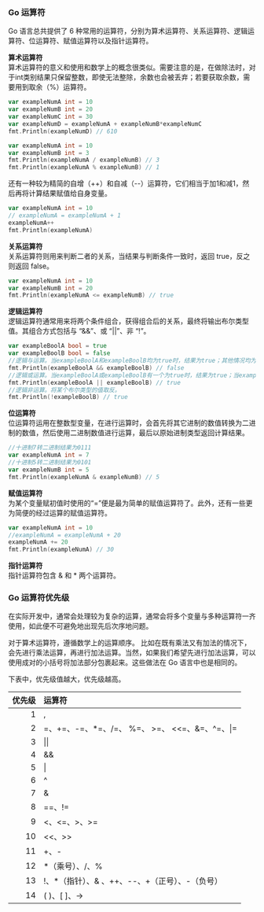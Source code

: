 
### Go 运算符
Go 语言总共提供了 6 种常用的运算符，分别为算术运算符、关系运算符、逻辑运算符、位运算符、赋值运算符以及指针运算符。  

**算术运算符**  
算术运算符的意义和使用和数学上的概念很类似。需要注意的是，在做除法时，对于int类别结果只保留整数，即使无法整除，余数也会被丢弃；若要获取余数，需要用到取余（%）运算符。  
```go
var exampleNumA int = 10
var exampleNumB int = 20
var exampleNumC int = 30
var exampleNumD = exampleNumA + exampleNumB*exampleNumC
fmt.Println(exampleNumD) // 610

var exampleNumA int = 10
var exampleNumB int = 3
fmt.Println(exampleNumA / exampleNumB) // 3
fmt.Println(exampleNumA % exampleNumB) // 1
```
还有一种较为精简的自增（++）和自减（--）运算符，它们相当于加1和减1，然后再将计算结果赋值给自身变量。
```go
var exampleNumA int = 10
// exampleNumA = exampleNumA + 1
exampleNumA++
fmt.Println(exampleNumA)
```

**关系运算符**  
关系运算符则用来判断二者的关系，当结果与判断条件一致时，返回 true，反之则返回 false。  
```go
var exampleNumA int = 10
var exampleNumB int = 20
fmt.Println(exampleNumA <= exampleNumB) // true
```

**逻辑运算符**  
逻辑运算符通常用来将两个条件组合，获得组合后的关系，最终将输出布尔类型值。其组合方式包括与 “&&”、或 “||”、非 “!”。
```go
var exampleBoolA bool = true
var exampleBoolB bool = false
//逻辑与运算。当exampleBoolA和exampleBoolB均为true时，结果为true；其他情况均为false。
fmt.Println(exampleBoolA && exampleBoolB) // false
//逻辑或运算。当exampleBoolA或exampleBoolB有一个为true时，结果为true；当exampleBoolA和exampleBoolB都是false时，结果为false。
fmt.Println(exampleBoolA || exampleBoolB) // true
//逻辑非运算。将某个布尔类型的值取反。
fmt.Println(!exampleBoolB) // true
```

**位运算符**   
位运算符运用在整数型变量，在进行运算时，会首先将其它进制的数值转换为二进制的数值，然后使用二进制数值进行运算，最后以原始进制类型返回计算结果。
```go
//十进制7转二进制结果为0111
var exampleNumA int = 7
//十进制5转二进制结果为0101
var exampleNumB int = 5
fmt.Println(exampleNumA & exampleNumB) // 5
```

**赋值运算符**  
为某个变量赋初值时使用的“=”便是最为简单的赋值运算符了。此外，还有一些更为简便的经过运算的赋值运算符。  
```go
var exampleNumA int = 10
//exampleNumA = exampleNumA + 20
exampleNumA += 20
fmt.Println(exampleNumA) // 30
```

**指针运算符**   
指针运算符包含 & 和 * 两个运算符。  

### Go 运算符优先级
在实际开发中，通常会处理较为复杂的运算，通常会将多个变量与多种运算符一齐使用，如此便不可避免地出现先后次序地问题。

对于算术运算符，遵循数学上的运算顺序。 比如在既有乘法又有加法的情况下，会先进行乘法运算，再进行加法运算。当然，如果我们希望先进行加法运算，可以使用成对的小括号将加法部分包裹起来。这些做法在 Go 语言中也是相同的。  

下表中，优先级值越大，优先级越高。

| 优先级 | 运算符 |  
| ---: | :--- |  
| 1 | , |  
| 2 | =、+=、-=、*=、/=、 %=、 >=、 <<=、&=、^=、\|= |  
| 3 | \|\| |  
| 4 | && |  
| 5 | \| |  
| 6 | ^ |  
| 7 | & |  
| 8 | ==、!= |  
| 9 | <、<=、>、>= |  
| 10 | <<、>> |  
| 11 | +、- |  
| 12 | *（乘号）、/、% |  
| 13 | !、*（指针）、& 、++、--、+（正号）、-（负号） |  
| 14 | \( \)、\[ \]、-> |  
